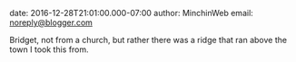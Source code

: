 date: 2016-12-28T21:01:00.000-07:00
author: MinchinWeb
email: noreply@blogger.com

Bridget, not from a church, but rather there was a ridge that ran above the town I took this from.